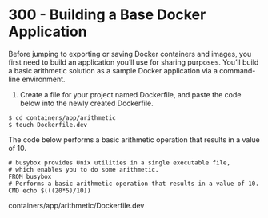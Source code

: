 # 300 - Building a Base Docker Application

Before jumping to exporting or saving Docker containers and images, you first need to build an application you’ll use for sharing purposes. You’ll build a basic arithmetic solution as a sample Docker application via a command-line environment.

1. Create a file for your project named Dockerfile, and paste the code below into the newly created Dockerfile.

```
$ cd containers/app/arithmetic
$ touch Dockerfile.dev
```

The code below performs a basic arithmetic operation that results in a value of 10.

```
# busybox provides Unix utilities in a single executable file, 
# which enables you to do some arithmetic.
FROM busybox
# Performs a basic arithmetic operation that results in a value of 10.
CMD echo $(((20*5)/10))
```
containers/app/arithmetic/Dockerfile.dev
